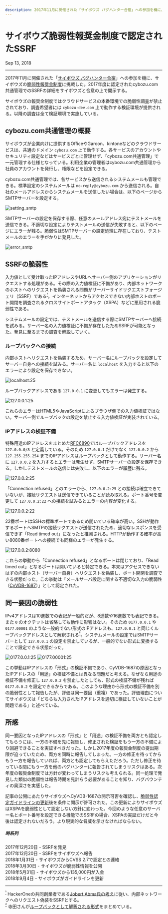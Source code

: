 ```yaml
---
description: 2017年11月に開催された「サイボウズ バグハンター合宿」への参加を機に、サイボウズの脆弱性報奨金制度に挑戦した。2017年度に認定されたcybozu.com共通管理でのSSRFの詳細をサイボウズと合意の上で開示する。
---
```


# サイボウズ脆弱性報奨金制度で認定されたSSRF

<p class="modest" align="left">Sep 13, 2018</p>

---

2017年11月に開催された「[サイボウズ バグハンター合宿](https://cybozu.connpass.com/event/67056/)」への参加を機に、サイボウズの[脆弱性報奨金制度](https://cybozu.co.jp/products/bug-bounty/)に挑戦した。2017年度に認定されたcybozu.com共通管理でのSSRFの詳細をサイボウズと合意の上で開示する。

サイボウズの報奨金制度ではクラウドサービスの本番環境での脆弱性調査が禁止されており、調査希望者には `cybozu-dev.com` 上で動作する検証環境が提供される。以降の調査は全て検証環境で実施している。

## cybozu.com共通管理の概要

サイボウズが企業向けに提供するOfficeやGaroon、kintoneなどのクラウドサービスは、共通のドメイン `cybozu.com` 上で動作する。各サービスのアカウントやセキュリティ設定などはサービスごとに管理せず、「cybozu.com共通管理」で一元管理する仕様となっている。利用企業の管理者はcybozu.com共通管理から社員のアカウントを発行し、権限などを設定できる。

cybozu.com共通管理では、各サービスから送信されるシステムメールも管理できる。標準設定のシステムメールは `no-reply@cybozu.com` から送信される。自社のメールアドレスからシステムメールを送信したい場合は、以下のページからSMTPサーバーを設定する。

![setting_smtp](/assets/2018/ssrf_in_cybozu/setting_smtp.png)

SMTPサーバーの設定を保存する際、任意のメールアドレス宛にテストメールを送信できる。不適切な設定によりテストメールの送信が失敗すると、以下のページにエラーが残る。脆弱性はSMTPサーバーの設定処理に存在しており、テストメールのエラーを手がかりに発見した。

![error_smtp](/assets/2018/ssrf_in_cybozu/error_smtp.png)

## SSRFの脆弱性

入力値として受け取ったIPアドレスやURLへサーバー側のアプリケーションがリクエストする処理がある。その際の入力値検証に不備があり、内部ネットワークのホストへのリクエストを偽装される問題がサーバーサイドリクエストフォージェリ（SSRF）である<sup id="f1">[¹](#fn1)</sup>。インターネットからアクセスできない内部ホストのポート開閉を調査されるクロスサイトポートアタック（XSPA）などに悪用される脆弱性である。

システムメールの設定では、テストメールを送信する際にSMTPサーバーへ接続を試みる。サーバー名の入力値検証に不備が存在したためSSRFが可能となった。発見に至るまでの調査を解説していく。

### ループバックへの接続

内部ホストへリクエストを偽装するため、サーバー名にループバックを設定してサーバー自身への接続を試みる。サーバー名に `localhost` を入力すると以下のエラーにより設定を保存できない。

![localhost:25](/assets/2018/ssrf_in_cybozu/localhost_25.png)

ループバックアドレスである `127.0.0.1` に変更してもエラーは発生する。

![127.0.0.1:25](/assets/2018/ssrf_in_cybozu/127.0.0.1_25.png)

これらのエラーはHTML5やJavaScriptによるブラウザ側での入力値検証ではない。サーバー側でループバックの設定を禁止する入力値検証が実装されている。

### IPアドレスの検証不備

特殊用途のIPアドレスをまとめた[RFC6890](https://tools.ietf.org/html/rfc6890)ではループバックアドレスを `127.0.0.0/8` と定義している。そのため `127.0.0.1` だけでなく `127.0.0.2` から `127.255.255.254` までのIPアドレスはループバックとして動作する。サーバー名に `127.0.0.2` を入力するとエラーは発生せず、SMTPサーバーの設定を保存できる。しかしテストメールの送信には失敗し、以下のエラーが履歴に残る。

![127.0.0.2:25](/assets/2018/ssrf_in_cybozu/127.0.0.2_25.png)

「Connection refused」とのエラーから、`127.0.0.2:25` との接続は確立できていないが、接続リクエストは送信できていることが読み取れる。ポート番号を変更して `127.0.0.2:22` への接続を試みるとエラーの内容が変化する。

![127.0.0.2:22](/assets/2018/ssrf_in_cybozu/127.0.0.2_22.png)

22番ポートはSSHの標準ポートであるため開いている確率が高い。SSHが動作するポートへSMTPの接続リクエストが送信されたため、適切なレスポンスを受信できず「Read timed out」になったと推測される。HTTPが動作する確率が高い8080番ポートへの接続でも同様のエラーが発生する。

![127.0.0.2:8080](/assets/2018/ssrf_in_cybozu/127.0.0.2_8080.png)

これらの挙動から「Connection refused」となるポートは閉じており、「Read timed out」となるポートは開いていると特定できる。本来はアクセスできないはずの内部ホスト（サーバー自身）へリクエストを偽装し、ポート開閉を調査できる状態だった。この挙動は「メールサーバ設定に関する不適切な入力の脆弱性（[CyVDB-1687](https://kb.cybozu.support/article/33103/)）」として認定された。

## 同一要因の脆弱性

IPv4アドレスは10進数での表記が一般的だが、8進数や16進数でも表記できる。また `0` のオクテットは省略しても動作に影響はない。そのため `0177.0.0.1` や `0177.00001` のような一般的でない形式のIPアドレスも、`127.0.0.1` と同じくループバックアドレスとして解釈される<sup id="f2">[²](#fn2)</sup>。システムメールの設定ではSMTPサーバーとして `127.0.0.1` の設定を禁止しているが、一般的でない形式に変換することで設定できる状態だった。

![0177.0.0.1:25](/assets/2018/ssrf_in_cybozu/0177.0.0.1_25.png)
![0177.00001:25](/assets/2018/ssrf_in_cybozu/0177.00001_25.png)

この挙動はIPアドレスの「形式」の検証不備であり、CyVDB-1687の原因となったIPアドレスの「用途」の検証不備とは異なる問題だと考える。なぜなら用途の検証不備を修正し `127.0.0.2` を禁止したとしても、形式の検証不備が残れば `0177.0.0.2` を設定できるからである。このような理由から形式の検証不備を別の脆弱性として報告したが、評価は同一要因（重複）であった。評価理由についてサイボウズは「どちらも入力されたIPアドレスを適切に検証していないことが問題である」と述べている。

## 所感

同一要因となったIPアドレスの「形式」と「用途」の検証不備を両方とも認定してもらうには、一方の不備を先に報告し、修正された検証をもう一方の不備により回避できることを実証すべきだった。しかし2017年度の報奨金制度の提出期限が迫っていたため、両方を同時に報告してしまった。一方の修正を待ってからもう一方を報告していれば、両方とも認定してもらえただろう。ただし修正を待っている間にもう一方を他のバグハンターに報告されてしまうリスクはある。次年度の報奨金制度では方針が変わってしまうリスクも考えられる。同一処理で発見した類似の脆弱性は報告時期を見計らう必要があることを知り、バグバウンティの奥深さを実感した。

記事の公開にあたりサイボウズへCyVDB-1687の開示可否を確認し、[脆弱性認定ガイドラインの更新](https://github.com/cybozu/bugbounty/commit/f96dc4762db886ccb6a8a75018a9ef6e47ba4cbf)後を条件に開示が許可された。この更新によりサイボウズはXSPAを脆弱性として認定しない方針に変わった。今回のような任意のサーバー名とポート番号を設定できる機能でのSSRFの場合、XSPAの実証だけだと今後は認定されないだろう。より現実的な脅威を示さなければならない。

##### 時系列

2017年12月20日 - SSRFを発見  
2017年12月20日 - SSRFをサイボウズへ報告  
2018年1月31日 - サイボウズからCVSS 2.7で認定との連絡  
2018年3月30日 - サイボウズが脆弱性情報を公開  
2018年5月31日 - サイボウズから135,000円が入金  
2018年9月4日 - サイボウズがガイドラインを更新  

---

<sup id="fn1">[¹](#f1)</sup> HackerOneの共同創業者である[Jobert Abma氏の考え](https://twitter.com/jobertabma/status/949770993781817344)に従い、内部ネットワークへのリクエスト偽装をSSRFとする。  
<sup id="fn2">[²](#f2)</sup> 寺田さんが[ループバックとして解釈される形式](http://d.hatena.ne.jp/teracc/20120510#1336662656)をまとめている。  